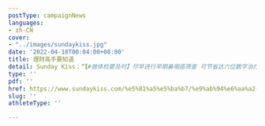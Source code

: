 ```yaml
---
postType: campaignNews
languages:
- zh-CN
cover:
- "../images/sundaykiss.jpg"
date: '2022-04-18T00:04:00+08:00'
title: 理财高手要知道
detail: Sunday Kiss：“【#做体检要及时】尽早进行早期鼻咽癌筛查 可节省达六位数字治疗费用及收入损失”
type: ''
pdf: ''
href: https://www.sundaykiss.com/%e5%81%a5%e5%ba%b7/%e9%ab%94%e6%aa%a2-%e9%bc%bb%e5%92%bd%e7%99%8c-%e6%97%a9%e6%9c%9f%e9%bc%bb%e5%92%bd%e7%99%8c%e7%af%a9%e6%9f%a5-%e6%b2%bb%e7%99%82-544354/
slug: ''
athleteType: ''

---
```

